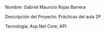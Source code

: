 Nombre: Gabriel Mauricio Rojas Barrera

Descripción del Proyecto: Prácticas del aula 2P

Tecnologia: Asp.Net Core, API

